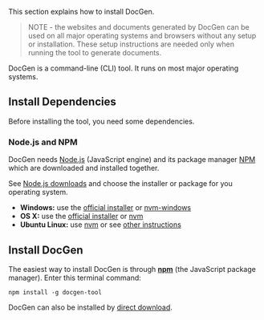 ﻿This section explains how to install DocGen.

> NOTE - the websites and documents generated by DocGen can be used on all major operating systems and browsers without
any setup or installation. These setup instructions are needed only when running the tool to generate documents.

DocGen is a command-line (CLI) tool. It runs on most major operating systems. 

## Install Dependencies

Before installing the tool, you need some dependencies.

### Node.js and NPM

DocGen needs [Node.js](https://nodejs.org) (JavaScript engine) and its package manager [NPM](https://www.npmjs.com/)
which are downloaded and installed together.

See [Node.js downloads](https://nodejs.org/en/download) and choose the installer or package for you operating system.

- **Windows:** use the [official installer](https://nodejs.org/en/download) or [nvm-windows](https://github.com/coreybutler/nvm-windows)
- **OS X:** use the [official installer](https://nodejs.org/en/download) or [nvm](https://github.com/nvm-sh/nvm)
- **Ubuntu Linux:** use [nvm](https://github.com/nvm-sh/nvm) or see [other instructions](https://www.digitalocean.com/community/tutorials/how-to-install-node-js-on-ubuntu-22-04)

## Install DocGen

The easiest way to install DocGen is through **[npm](https://www.npmjs.com)** (the JavaScript package manager). Enter 
this terminal command:

	npm install -g docgen-tool

DocGen can also be installed by [direct download](https://github.com/mtmacdonald/docgen).
